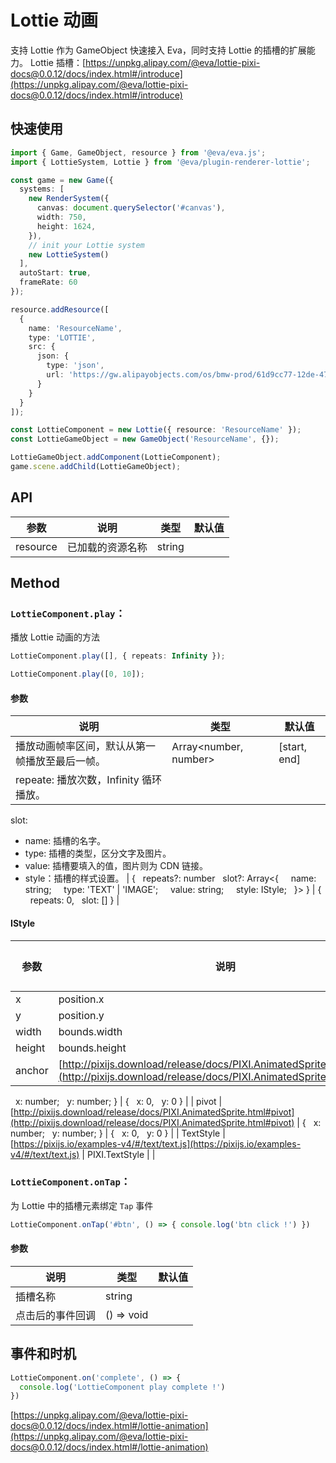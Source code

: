 # Lottie 动画

支持 Lottie 作为 GameObject 快速接入 Eva，同时支持 Lottie 的插槽的扩展能力。
Lottie 插槽：[https://unpkg.alipay.com/@eva/lottie-pixi-docs@0.0.12/docs/index.html#/introduce](https://unpkg.alipay.com/@eva/lottie-pixi-docs@0.0.12/docs/index.html#/introduce)


## 快速使用
```typescript
import { Game, GameObject, resource } from '@eva/eva.js';
import { LottieSystem, Lottie } from '@eva/plugin-renderer-lottie';

const game = new Game({
  systems: [
    new RenderSystem({
      canvas: document.querySelector('#canvas'),
      width: 750,
      height: 1624,
    }),
    // init your Lottie system
    new LottieSystem()
  ],
  autoStart: true,
  frameRate: 60
});

resource.addResource([
  {
    name: 'ResourceName',
    type: 'LOTTIE',
    src: {
      json: {
        type: 'json',
        url: 'https://gw.alipayobjects.com/os/bmw-prod/61d9cc77-12de-47a7-b6e5-06c836ce7083.json'
      }
    }
  }
]);

const LottieComponent = new Lottie({ resource: 'ResourceName' });
const LottieGameObject = new GameObject('ResourceName', {});

LottieGameObject.addComponent(LottieComponent);
game.scene.addChild(LottieGameObject);
```
## 
## API
| **参数** | **说明** | **类型** | **默认值** |
| --- | --- | --- | --- |
| resource | 已加载的资源名称 | string |  |



## Method
### `LottieComponent.play`：
播放 Lottie 动画的方法
```typescript
LottieComponent.play([], { repeats: Infinity });

LottieComponent.play([0, 10]);
```
#### 参数
| **说明** | **类型** | **默认值** |
| --- | --- | --- |
| 播放动画帧率区间，默认从第一帧播放至最后一帧。 | Array<number, number> | [start, end] |
| repeate: 播放次数，Infinity 循环播放。
slot: 
- name: 插槽的名字。
- type: 插槽的类型，区分文字及图片。
- value: 插槽要填入的值，图片则为 CDN 链接。
- style：插槽的样式设置。
 | {
  repeats?: number
  slot?: Array<{
    name: string;
    type: 'TEXT' | 'IMAGE';
    value: string;
    style: IStyle;
  }>
} | {
  repeats: 0,
  slot: []
} |

#### IStyle
| **参数** | **说明** | **类型** | **默认值** |
| --- | --- | --- | --- |
| x | position.x | number |  |
| y | position.y | number |  |
| width | bounds.width | number |  |
| height | bounds.height | number |  |
| anchor | [http://pixijs.download/release/docs/PIXI.AnimatedSprite.html#anchor](http://pixijs.download/release/docs/PIXI.AnimatedSprite.html#anchor) | {
  x: number;
  y: number;
} | {
  x: 0,
  y: 0
} |
| pivot | [http://pixijs.download/release/docs/PIXI.AnimatedSprite.html#pivot](http://pixijs.download/release/docs/PIXI.AnimatedSprite.html#pivot) | {
  x: number;
  y: number;
} | {
  x: 0,
  y: 0
} |
| TextStyle | [https://pixijs.io/examples-v4/#/text/text.js](https://pixijs.io/examples-v4/#/text/text.js) | PIXI.TextStyle |  |





### `LottieComponent.onTap`：
为 Lottie 中的插槽元素绑定 `Tap` 事件
```typescript
LottieComponent.onTap('#btn', () => { console.log('btn click !') })
```
#### 参数
| **说明** | **类型** | **默认值** |
| --- | --- | --- |
| 插槽名称 | string |  |
| 点击后的事件回调 | () => void |  |



## 事件和时机
```typescript
LottieComponent.on('complete', () => {
  console.log('LottieComponent play complete !')
})
```
[https://unpkg.alipay.com/@eva/lottie-pixi-docs@0.0.12/docs/index.html#/lottie-animation](https://unpkg.alipay.com/@eva/lottie-pixi-docs@0.0.12/docs/index.html#/lottie-animation)
